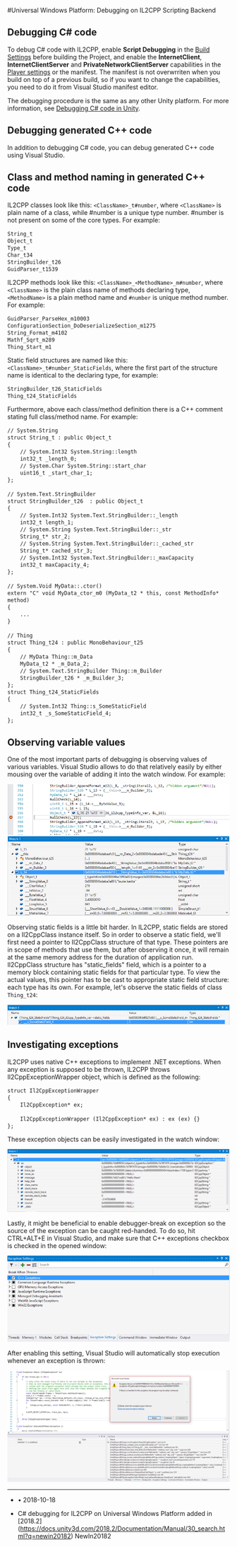 #Universal Windows Platform: Debugging on IL2CPP Scripting Backend

## Debugging C# code

To debug C# code with IL2CPP, enable __Script Debugging__ in the [Build Settings](BuildSettings) before building the Project, and enable the __InternetClient__, __InternetClientServer__ and __PrivateNetworkClientServer__ capabilities in the [Player settings](class-PlayerSettingsWSA) or the manifest. The manifest is not overwrriten when you build on top of a previous build, so if you want to change the capabilities, you need to do it from Visual Studio manifest editor.

The debugging procedure is the same as any other Unity platform. For more information, see [Debugging C# code in Unity](ManagedCodeDebugging).

## Debugging generated C++ code

In addition to debugging C# code, you can debug generated C++ code using Visual Studio. 

## Class and method naming in generated C++ code

IL2CPP classes look like this: ```<ClassName>_t#number```, where ```<ClassName>``` is plain name of a class, while #number is a unique type number. #number is not present on some of the core types. For example:

    String_t
    Object_t
    Type_t
    Char_t34
    StringBuilder_t26
    GuidParser_t1539
    
IL2CPP methods look like this: ```<ClassName>_<MethodName>_m#number```, where ```<ClassName>``` is the plain class name of methods declaring type, ```<MethodName>``` is a plain method name and ```#number``` is unique method number. For example:

    GuidParser_ParseHex_m10003
    ConfigurationSection_DoDeserializeSection_m1275
    String_Format_m4102
    Mathf_Sqrt_m289
    Thing_Start_m1

Static field structures are named like this: ```<ClassName>_t#number_StaticFields```, where the first part of the structure name is identical to the declaring type, for example:

    StringBuilder_t26_StaticFields
    Thing_t24_StaticFields
    
Furthermore, above each class/method definition there is a C++ comment stating full class/method name. For example:

    // System.String
    struct String_t : public Object_t
    {
    	// System.Int32 System.String::length
    	int32_t _length_0;
    	// System.Char System.String::start_char
    	uint16_t _start_char_1;
    };
    
    // System.Text.StringBuilder
    struct StringBuilder_t26  : public Object_t
    {
    	// System.Int32 System.Text.StringBuilder::_length
    	int32_t length_1;
    	// System.String System.Text.StringBuilder::_str
    	String_t* str_2;
    	// System.String System.Text.StringBuilder::_cached_str
    	String_t* cached_str_3;
    	// System.Int32 System.Text.StringBuilder::_maxCapacity
    	int32_t maxCapacity_4;
    };
    
    // System.Void MyData::.ctor()
    extern "C" void MyData_ctor_m0 (MyData_t2 * this, const MethodInfo* method)
    {
        ...
    }

    // Thing
    struct Thing_t24 : public MonoBehaviour_t25
    {
    	// MyData Thing::m_Data
    	MyData_t2 * _m_Data_2;
    	// System.Text.StringBuilder Thing::m_Builder
    	StringBuilder_t26 * _m_Builder_3;
    };
    struct Thing_t24_StaticFields
    {
    	// System.Int32 Thing::s_SomeStaticField
    	int32_t _s_SomeStaticField_4;
    };

## Observing variable values

One of the most important parts of debugging is observing values of various variables. Visual Studio allows to do that relatively easily by either mousing over the variable of adding it into the watch window. For example:

![](../uploads/Main/IL2CPP_Debugging_1.png)
![](../uploads/Main/IL2CPP_Debugging_2.png)

Observing static fields is a little bit harder. In IL2CPP, static fields are stored on a Il2CppClass instance itself. So in order to observe a static field, we'll first need a pointer to Il2CppClass structure of that type. These pointers are in scope of methods that use them, but after observing it once, it will remain at the same memory address for the duration of application run. Il2CppClass structure has "static_fields" field, which is a pointer to a memory block containing static fields for that particular type. To view the actual values, this pointer has to be cast to appropriate static field structure: each type has its own. For example, let's observe the static fields of class ```Thing_t24```:

![](../uploads/Main/IL2CPP_Debugging_3.png)

## Investigating exceptions

IL2CPP uses native C++ exceptions to implement .NET exceptions. When any exception is supposed to be thrown, IL2CPP throws Il2CppExceptionWrapper object, which is defined as the following:

    struct Il2CppExceptionWrapper
    {
    	Il2CppException* ex;
    
    	Il2CppExceptionWrapper (Il2CppException* ex) : ex (ex) {}
    };

These exception objects can be easily investigated in the watch window:

![](../uploads/Main/IL2CPP_Debugging_4.png)

Lastly, it might be beneficial to enable debugger-break on exception so the source of the exception can be caught red-handed. To do so, hit CTRL+ALT+E in Visual Studio, and make sure that C++ exceptions checkbox is checked in the opened window:

![](../uploads/Main/IL2CPP_Debugging_5.png)

After enabling this setting, Visual Studio will automatically stop execution whenever an exception is thrown:

![](../uploads/Main/IL2CPP_Debugging_6.png)

---
* <span class="page-edit">• 2018-10-18  <!-- include IncludeTextAmendPageNoEdit --></span>

* <span class="page-history">C# debugging for IL2CPP on Universal Windows Platform added in [2018.2] (https://docs.unity3d.com/2018.2/Documentation/Manual/30_search.html?q=newin20182) <span class="search-words">NewIn20182</span></span>
